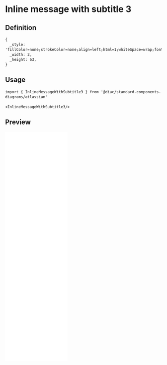 # Inline message with subtitle 3

## Definition

```
{
  _style: 'fillColor=none;strokeColor=none;align=left;html=1;whiteSpace=wrap;fontSize=11;fontColor=#596780',
  _width: 2,
  _height: 63,
}
```

## Usage

```
import { InlineMessageWithSubtitle3 } from '@diac/standard-components-diagrams/atlassian'

<InlineMessageWithSubtitle3/>
```

## Preview

<img src="./inline-message-with-subtitle-3.png" width="200"/>
